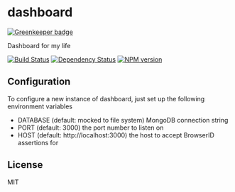 # dashboard

[![Greenkeeper badge](https://badges.greenkeeper.io/ForbesLindesay/dashboard.svg)](https://greenkeeper.io/)

Dashboard for my life

[![Build Status](https://img.shields.io/travis/ForbesLindesay/dashboard/master.svg)](https://travis-ci.org/ForbesLindesay/dashboard)
[![Dependency Status](https://img.shields.io/david/ForbesLindesay/dashboard.svg)](https://david-dm.org/ForbesLindesay/dashboard)
[![NPM version](https://img.shields.io/npm/v/dashboard.svg)](https://www.npmjs.com/package/dashboard)

## Configuration

To configure a new instance of dashboard, just set up the following environment variables

 - DATABASE (default: mocked to file system) MongoDB connection string
 - PORT (default: 3000) the port number to listen on
 - HOST (default: http://localhost:3000) the host to accept BrowserID assertions for

## License

MIT